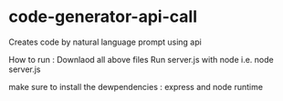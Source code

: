 # code-generator-api-call
Creates code by natural language prompt using api


How to run : 
Downlaod all above files 
Run server.js with node 
i.e. node server.js

make sure to install the dewpendencies : express and node runtime
